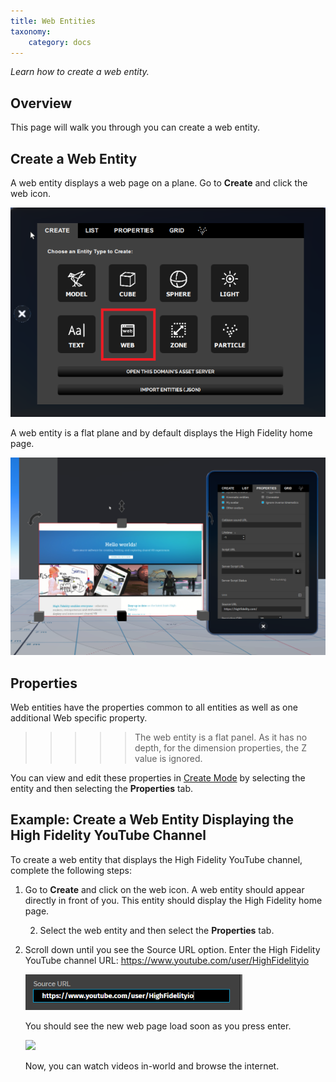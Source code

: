 ```yaml
---
title: Web Entities 
taxonomy:
    category: docs
---
```


*Learn how to create a web entity.*

## Overview

This page will walk you through you can create a web entity. 

## Create a Web Entity

A web entity displays a web page on a plane. Go to **Create** and click the web icon.

![](create-button-open.PNG) 

A web entity is a flat plane and by default displays the High Fidelity home page.

![](web-entity.PNG)

## Properties

Web entities have the properties common to all entities as well as one additional Web specific property.

> > > > > The web entity is a flat panel. As it has no depth, for the dimension properties, the Z value is ignored.

You can view and edit these properties in [Create Mode](https://wiki.highfidelity.com/wiki/Edit_Mode) by selecting the entity and then selecting the **Properties** tab.

## Example: Create a Web Entity Displaying the High Fidelity YouTube Channel

To create a web entity that displays the High Fidelity YouTube channel, complete the following steps:

1. Go to **Create** and click on the web icon. A web entity should appear directly in front of you. This entity should display the High Fidelity home page.


   2. Select the web entity and then select the **Properties** tab.

3. Scroll down until you see the Source URL option. Enter the High Fidelity YouTube channel URL:    https://www.youtube.com/user/HighFidelityio

   ![](source-url.PNG)


   You should see the new web page load soon as you press enter.

   ![](\youtube-web-entity.png)

   ​Now, you can watch videos in-world and browse the internet. 
